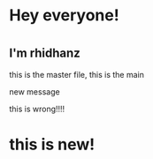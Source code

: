 <html>
<h1>Hey everyone!<h1>
<h2>I'm rhidhanz</h2>
<p>this is the master file, this is the main</p>
<p>new message</p>
<p>this is wrong!!!!</p>

<h1>this is new!</h1>
</html>

